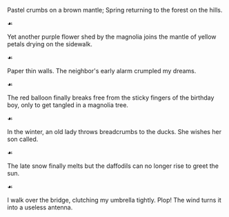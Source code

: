 Pastel crumbs on a brown mantle;
Spring returning to the forest
on the hills.

☙

Yet another purple flower shed by the magnolia
joins the mantle of yellow petals drying on the sidewalk.

☙

Paper thin walls.
The neighbor's early alarm crumpled my dreams.

☙

The red balloon finally breaks free
from the sticky fingers of the birthday boy,
only to get tangled in a magnolia tree.

☙

In the winter, an old lady throws breadcrumbs to the ducks.
She wishes her son called.

☙

The late snow finally melts
but the daffodils can no longer rise
to greet the sun.

☙

I walk over the bridge, clutching my umbrella tightly.
Plop!
The wind turns it into a useless antenna.

